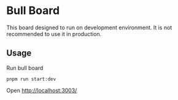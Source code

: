# Bull Board

This board designed to run on development environment. It is not recommended to use it in production.

## Usage

Run bull board

```shell
pnpm run start:dev
```

Open [http://localhost:3003/](http://localhost:3003/)
